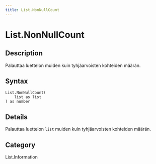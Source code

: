 ```yaml
---
title: List.NonNullCount
---
```


# List.NonNullCount


## Description

Palauttaa luettelon muiden kuin tyhjäarvoisten kohteiden määrän.


## Syntax

```powerquery
List.NonNullCount(
    list as list
) as number
```


## Details

Palauttaa luettelon <code>list</code> muiden kuin tyhjäarvoisten kohteiden määrän.



## Category
List.Information
